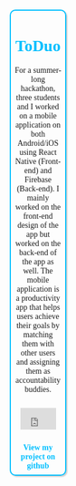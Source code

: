 <head><link href="https://fonts.googleapis.com/css?family=Source+Sans+Pro:300" rel="stylesheet"></head><center>
<div style="margin: 40%; max-width:500px; padding:7px;border:2px solid #00BFFF;border-radius:10px;box-shadow: 2px 2px 2px #ccc;">
<h1 style="font-family:'Source Sans Pro';color:#00BFFF;">ToDuo</h1>
  
<p style="font-family:'Source Sans Pro';">For a summer-long hackathon, three students and I worked on a mobile application on both Android/iOS using React Native (Front-end) and Firebase (Back-end). I mainly worked on the front-end design of the app but worked on the back-end of the app as well. The mobile application is a productivity app that helps users achieve their goals by matching them with other users and assigning them as accountability buddies.
 </p><div style='border:10px solid transparent;position:relative;'><div style='position:relative; padding-bottom:61.02%'><iframe src='https://gfycat.com/ifr/TastyDecentAxolotl' frameborder='0' scrolling='no' width='100%' height='100%' style='position:absolute;top:0;left:0;' allowfullscreen></iframe></div><p></p></div>
  <a style="text-decoration:none;font-weight:bold;color:#00BFFF;font-family:'Source Sans Pro';" href="https://github.com/blitonjua/tweeter/">View my project on github</a></center></div>
